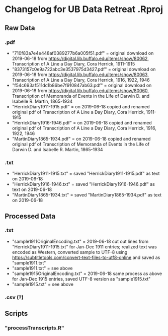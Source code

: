 # Changelog for UB Data Retreat .Rproj

## Raw Data

### .pdf
* "710f83a7e4e448af0389277b6a005f51.pdf" = original download on 2019-06-18 from https://digital.lib.buffalo.edu/items/show/80062, Transcription of A Line a Day Diary, Cora Herrick, 1911-1915
* "8373157c0e9a722abc3e3537975d3427.pdf" = original download on 2019-06-18 from https://digital.lib.buffalo.edu/items/show/80063, Transcription of A Line a Day Diary, Cora Herrick, 1916, 1922, 1946
* "f54c693af511dc1b86be7f910847ab63.pdf" = original download on 2019-06-18 from https://digital.lib.buffalo.edu/items/show/80060, Transcription of Memoranda of Events in the Life of Darwin D. and Isabelle R. Martin, 1865-1934
* "HerrickDiary1911-1915.pdf" = on 2019-06-18 copied and renamed original pdf of Transcription of A Line a Day Diary, Cora Herrick, 1911-1915
* "HerrickDiary1916-1946.pdf" = on 2019-06-18 copied and renamed original pdf of Transcription of A Line a Day Diary, Cora Herrick, 1916, 1922, 1946
* "MartinDiary1865-1934.pdf" = on 2019-06-18 copied and renamed original pdf of Transcription of Memoranda of Events in the Life of Darwin D. and Isabelle R. Martin, 1865-1934

### .txt
* "HerrickDiary1911-1915.txt" = saved "HerrickDiary1911-1915.pdf" as text on 2019-06-18
* "HerrickDiary1916-1946.txt" = saved "HerrickDiary1916-1946.pdf" as text on 2019-06-18
* "MartinDiary1865-1934.txt" = saved "MartinDiary1865-1934.pdf" as text on 2019-06-18

## Processed Data

### .txt
* "sample1911OriginalEncoding.txt" = 2019-06-18 cut out lines from "HerrickDiary1911-1915.txt" for Jan-Dec 1911 entries; realized text was encoded as Western, converted sample to UTF-8 using https://subtitletools.com/convert-text-files-to-utf8-online and saved as "sample1911.txt"
* "sample1911.txt" = see above
* "sample1915OriginalEncoding.txt" = 2019-06-18 same process as above for Jan-Dec 1915 entries, saved UTF-8 version as "sample1915.txt"
* "sample1915.txt" = see above

### .csv (?)

## Scripts

### "processTranscripts.R"